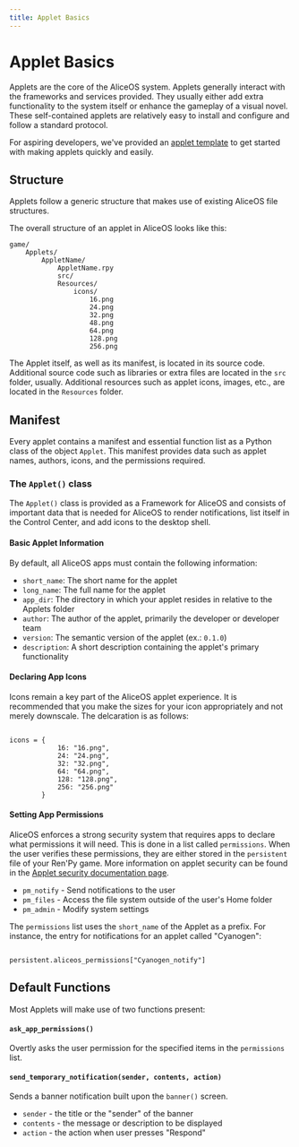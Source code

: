 ```yaml
---
title: Applet Basics
---
```

Applet Basics
=============

Applets are the core of the AliceOS system. Applets generally interact with the frameworks and services provided. They usually either add extra functionality to the system itself or enhance the gameplay of a visual novel. These self-contained applets are relatively easy to install and configure and follow a standard protocol.

<div class="p-notification--information">
    <p class="p-notification__response">
        <span class="p-notification__status"></span>For aspiring developers, we've provided an <a href="https://github.com/TheAngelReturns/aliceos-applet">applet template</a> to get started with making applets quickly and easily.
    </p>
</div>

Structure
---------

Applets follow a generic structure that makes use of existing AliceOS file structures.

The overall structure of an applet in AliceOS looks like this:

    game/
        Applets/
            AppletName/
                AppletName.rpy
                src/
                Resources/
                    icons/
                        16.png
                        24.png
                        32.png
                        48.png
                        64.png
                        128.png
                        256.png

The Applet itself, as well as its manifest, is located in its source code. Additional source code such as libraries or extra files are located in the `src` folder, usually. Additional resources such as applet icons, images, etc., are located in the `Resources` folder.

Manifest
--------

Every applet contains a manifest and essential function list as a Python class of the object `Applet`. This manifest provides data such as applet names, authors, icons, and the permissions required.

### The `Applet()` class

The `Applet()` class is provided as a Framework for AliceOS and consists of important data that is needed for AliceOS to render notifications, list itself in the Control Center, and add icons to the desktop shell.

#### Basic Applet Information

By default, all AliceOS apps must contain the following information:

-   `short_name`: The short name for the applet
-   `long_name`: The full name for the applet
-   `app_dir`: The directory in which your applet resides in relative to
    the Applets folder
-   `author`: The author of the applet, primarily the developer or
    developer team
-   `version`: The semantic version of the applet (ex.: `0.1.0`)
-   `description`: A short description containing the applet's primary
    functionality

#### Declaring App Icons

Icons remain a key part of the AliceOS applet experience. It is recommended that you make the sizes for your icon appropriately and not merely downscale. The delcaration is as follows:

<pre><code class = "prettyprint lang-py">
icons = {
            16: "16.png",
            24: "24.png",
            32: "32.png",
            64: "64.png",
            128: "128.png",
            256: "256.png"
        }
</code></pre>

#### Setting App Permissions

AliceOS enforces a strong security system that requires apps to declare what permissions it will need. This is done in a list called `permissions`. When the user verifies these permissions, they are either stored in the `persistent` file of your Ren'Py game. More information on applet security can be found in the [Applet security documentation page](security.md).

-   `pm_notify` - Send notifications to the user
-   `pm_files` - Access the file system outside of the user's Home
    folder
-   `pm_admin` - Modify system settings

The `permissions` list uses the `short_name` of the Applet as a prefix. For instance, the entry for notifications for an applet called "Cyanogen":

<pre><code class = "prettyprint lang-py">
persistent.aliceos_permissions["Cyanogen_notify"]
</code></pre>


## Default Functions

Most Applets will make use of two functions present:

#### `ask_app_permissions()`
Overtly asks the user permission for the specified items in the `permissions` list.

#### `send_temporary_notification(sender, contents, action)`
Sends a banner notification built upon the `banner()` screen.

- `sender` - the title or the "sender" of the banner
- `contents` - the message or description to be displayed
- `action` - the action when user presses "Respond"

